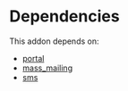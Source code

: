 # Dependencies

This addon depends on:

- [portal](https://github.com/bringout/oca-ocb-website/tree/cb9a46cc55f7bd1957cc3060c4c132de447e2276/odoo-bringout-oca-ocb-portal)
- [mass_mailing](https://github.com/bringout/oca-ocb-mail/tree/534b2ac35be56816fb1c12f4e180d4a8b19d4981/odoo-bringout-oca-ocb-mass_mailing)
- [sms](https://github.com/bringout/oca-ocb-mail/tree/534b2ac35be56816fb1c12f4e180d4a8b19d4981/odoo-bringout-oca-ocb-sms)
